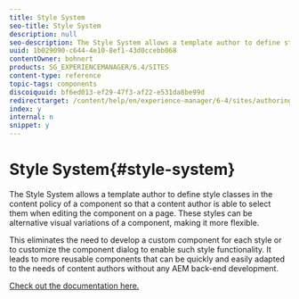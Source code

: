 ```yaml
---
title: Style System
seo-title: Style System
description: null
seo-description: The Style System allows a template author to define style classes in the content policy of a component so that a content author is able to select them when editing the component on a page. This leads to more reusable components that can be quickly and easily adapted to the needs of content authors without any AEM back-end development.
uuid: 1b029090-c644-4e10-8ef1-43d0ccebb068
contentOwner: bohnert
products: SG_EXPERIENCEMANAGER/6.4/SITES
content-type: reference
topic-tags: components
discoiquuid: bf6ed013-ef29-47f3-af22-e531da8be99d
redirecttarget: /content/help/en/experience-manager/6-4/sites/authoring/using/style-system.html
index: y
internal: n
snippet: y
---
```


# Style System{#style-system}

The Style System allows a template author to define style classes in the content policy of a component so that a content author is able to select them when editing the component on a page. These styles can be alternative visual variations of a component, making it more flexible.

This eliminates the need to develop a custom component for each style or to customize the component dialog to enable such style functionality. It leads to more reusable components that can be quickly and easily adapted to the needs of content authors without any AEM back-end development.

[Check out the documentation here.](../../../sites/authoring/using/style-system.md)  

